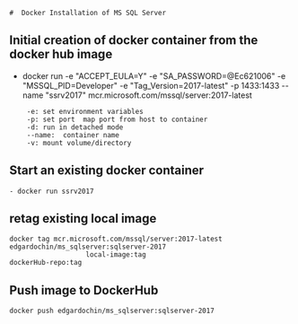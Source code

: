     #  Docker Installation of MS SQL Server     

## Initial creation of docker container from the docker hub image

- docker run -e "ACCEPT_EULA=Y" -e "SA_PASSWORD=@Ec621006" -e "MSSQL_PID=Developer" -e "Tag_Version=2017-latest" -p 1433:1433 --name "ssrv2017" mcr.microsoft.com/mssql/server:2017-latest

       -e: set environment variables
       -p: set port  map port from host to container
       -d: run in detached mode
       --name:  container name
       -v: mount volume/directory



## Start an existing docker container

    - docker run ssrv2017

## retag existing local image
    docker tag mcr.microsoft.com/mssql/server:2017-latest edgardochin/ms_sqlserver:sqlserver-2017
                       local-image:tag                            dockerHub-repo:tag    
## Push image to DockerHub
    docker push edgardochin/ms_sqlserver:sqlserver-2017
